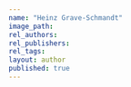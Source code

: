 ```yaml
---
name: "Heinz Grave-Schmandt"
image_path:
rel_authors:
rel_publishers:
rel_tags:
layout: author
published: true
---
```

